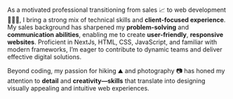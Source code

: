 As a motivated professional transitioning from sales 📈 to web development 👨🏻‍💻, I bring a strong mix of technical skills and **client-focused experience**. My sales background has sharpened my **problem-solving** and **communication abilities**, enabling me to create **user-friendly**, **responsive websites**. Proficient in NextJs, HTML, CSS, JavaScript, and familiar with modern frameworks, I’m eager to contribute to dynamic teams and deliver effective digital solutions.

Beyond coding, my passion for hiking ⛰️ and photography 📷 has honed my attention to **detail** and **creativity—skills** that translate into designing visually appealing and intuitive web experiences.